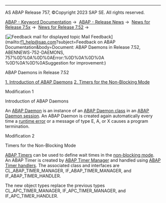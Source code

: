   

* * *

AS ABAP Release 757, ©Copyright 2023 SAP SE. All rights reserved.

[ABAP - Keyword Documentation](https://help.sap.com/doc/abapdocu_757_index_htm/7.57/en-US/abenabap.htm) →  [ABAP - Release News](https://help.sap.com/doc/abapdocu_757_index_htm/7.57/en-US/abennews.htm) →  [News for Release 7.5x](https://help.sap.com/doc/abapdocu_757_index_htm/7.57/en-US/abennews-75.htm) →  [News for Release 7.52](https://help.sap.com/doc/abapdocu_757_index_htm/7.57/en-US/abennews-752.htm) → 

 [![](Mail.gif?object=Mail.gif&sap-language=EN "Feedback mail for displayed topic") Mail Feedback](mailto:f1_help@sap.com?subject=Feedback on ABAP Documentation&body=Document: ABAP Daemons in Release 7.52, ABENNEWS-752-DAEMONS, 757%0D%0A%0D%0AError:%0D%0A%0D%0A
%0D%0A%0D%0ASuggestion for improvement:)

ABAP Daemons in Release 7.52

[1\. Introduction of ABAP Daemons](#!ABAP_MODIFICATION_1@1@)
[2\. Timers for the Non-Blocking Mode](#!ABAP_MODIFICATION_2@2@)

Modification 1   

Introduction of ABAP Daemons

An [ABAP Daemon](https://help.sap.com/doc/abapdocu_757_index_htm/7.57/en-US/abenabap_daemon.htm) is an instance of an [ABAP Daemon class](https://help.sap.com/doc/abapdocu_757_index_htm/7.57/en-US/abenabap_daemon_class_glosry.htm "Glossary Entry") in an [ABAP Daemon session](https://help.sap.com/doc/abapdocu_757_index_htm/7.57/en-US/abenabap_daemon_session_glosry.htm "Glossary Entry"). An ABAP Daemon is created again automatically every time a [runtime error](https://help.sap.com/doc/abapdocu_757_index_htm/7.57/en-US/abenruntime_error_glosry.htm "Glossary Entry") or a message of type E, A, or X causes a program termination.

Modification 2   

Timers for the Non-Blocking Mode

[ABAP Timers](https://help.sap.com/doc/abapdocu_757_index_htm/7.57/en-US/abenabap_timer_glosry.htm "Glossary Entry") can be used to define wait times in the [non-blocking mode](https://help.sap.com/doc/abapdocu_757_index_htm/7.57/en-US/abennon_blocking_model_glosry.htm "Glossary Entry"). An ABAP Timer is created by [ABAP Timer Manager](https://help.sap.com/doc/abapdocu_757_index_htm/7.57/en-US/abenabap_timer_manager_glosry.htm "Glossary Entry") and handled using [ABAP Timer handlers](https://help.sap.com/doc/abapdocu_757_index_htm/7.57/en-US/abenabap_timer_handler_glosry.htm "Glossary Entry"). The associated class and interfaces are CL\_ABAP\_TIMER\_MANAGER, IF\_ABAP\_TIMER\_MANAGER, and IF\_ABAP\_TIMER\_HANDLER.

The new object types replace the previous types CL\_APC\_TIMER\_MANAGER, IF\_APC\_TIMER\_MANAGER, and IF\_APC\_TIMER\_HANDLER.